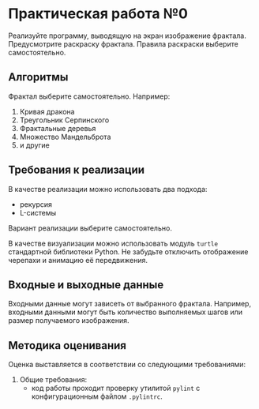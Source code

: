 # Практическая работа №0

Реализуйте программу, выводящую на экран изображение фрактала.
Предусмотрите раскраску фрактала. Правила раскраски выберите
самостоятельно.

## Алгоритмы

Фрактал выберите самостоятельно. Например:
1) Кривая дракона
2) Треугольник Серпинского
3) Фрактальные деревья
4) Множество Мандельброта
5) и другие

##  Требования к реализации

В качестве реализации можно использовать два подхода:
- рекурсия
- L-системы

Вариант реализации выберите самостоятельно.

В качестве визуализации можно использовать модуль ```turtle```
стандартной библиотеки Python. Не забудьте отключить отображение
черепахи и анимацию её передвижения.

## Входные и выходные данные

Входными данные могут зависеть от выбранного фрактала. Например,
входными данными могут быть количество выполняемых шагов или размер
получаемого изображения.

## Методика оценивания

Оценка выставляется в соответствии со следующими требованиями:

1) Общие требования:
    - код работы проходит проверку утилитой `pylint` с конфигурационным
    файлом `.pylintrc`.
